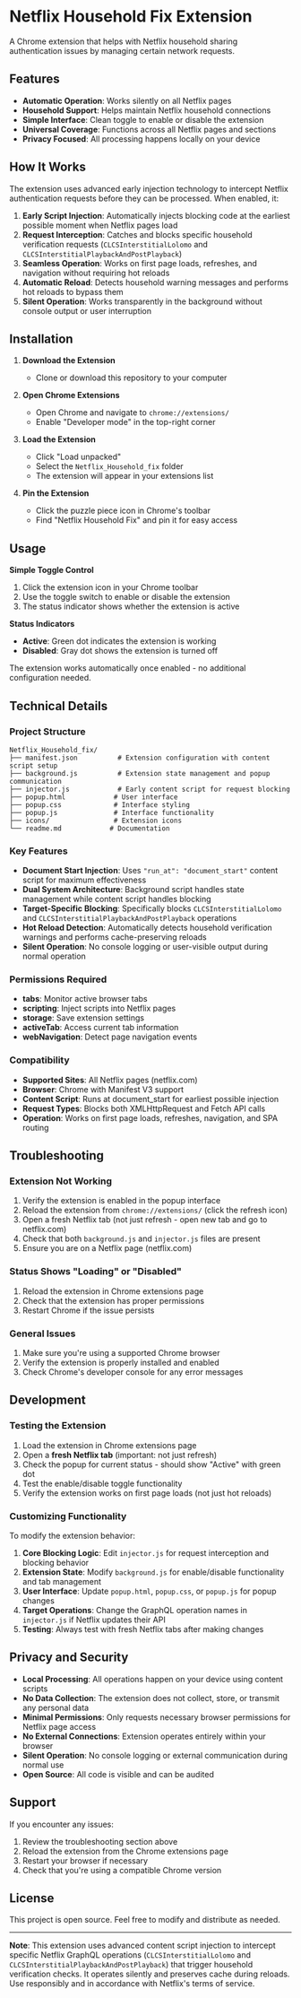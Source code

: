 # Netflix Household Fix Extension

A Chrome extension that helps with Netflix household sharing authentication issues by managing certain network requests.

## Features

- **Automatic Operation**: Works silently on all Netflix pages
- **Household Support**: Helps maintain Netflix household connections
- **Simple Interface**: Clean toggle to enable or disable the extension
- **Universal Coverage**: Functions across all Netflix pages and sections
- **Privacy Focused**: All processing happens locally on your device

## How It Works

The extension uses advanced early injection technology to intercept Netflix authentication requests before they can be processed. When enabled, it:

1. **Early Script Injection**: Automatically injects blocking code at the earliest possible moment when Netflix pages load
2. **Request Interception**: Catches and blocks specific household verification requests (`CLCSInterstitialLolomo` and `CLCSInterstitialPlaybackAndPostPlayback`)
3. **Seamless Operation**: Works on first page loads, refreshes, and navigation without requiring hot reloads
4. **Automatic Reload**: Detects household warning messages and performs hot reloads to bypass them
5. **Silent Operation**: Works transparently in the background without console output or user interruption

## Installation

1. **Download the Extension**

   - Clone or download this repository to your computer

2. **Open Chrome Extensions**

   - Open Chrome and navigate to `chrome://extensions/`
   - Enable "Developer mode" in the top-right corner

3. **Load the Extension**

   - Click "Load unpacked"
   - Select the `Netflix_Household_fix` folder
   - The extension will appear in your extensions list

4. **Pin the Extension**
   - Click the puzzle piece icon in Chrome's toolbar
   - Find "Netflix Household Fix" and pin it for easy access

## Usage

**Simple Toggle Control**

1. Click the extension icon in your Chrome toolbar
2. Use the toggle switch to enable or disable the extension
3. The status indicator shows whether the extension is active

**Status Indicators**

- **Active**: Green dot indicates the extension is working
- **Disabled**: Gray dot shows the extension is turned off

The extension works automatically once enabled - no additional configuration needed.

## Technical Details

### Project Structure

```
Netflix_Household_fix/
├── manifest.json          # Extension configuration with content script setup
├── background.js          # Extension state management and popup communication
├── injector.js            # Early content script for request blocking
├── popup.html            # User interface
├── popup.css             # Interface styling
├── popup.js              # Interface functionality
├── icons/                # Extension icons
└── readme.md            # Documentation
```

### Key Features

- **Document Start Injection**: Uses `"run_at": "document_start"` content script for maximum effectiveness
- **Dual System Architecture**: Background script handles state management while content script handles blocking
- **Target-Specific Blocking**: Specifically blocks `CLCSInterstitialLolomo` and `CLCSInterstitialPlaybackAndPostPlayback` operations
- **Hot Reload Detection**: Automatically detects household verification warnings and performs cache-preserving reloads
- **Silent Operation**: No console logging or user-visible output during normal operation

### Permissions Required

- **tabs**: Monitor active browser tabs
- **scripting**: Inject scripts into Netflix pages
- **storage**: Save extension settings
- **activeTab**: Access current tab information
- **webNavigation**: Detect page navigation events

### Compatibility

- **Supported Sites**: All Netflix pages (netflix.com)
- **Browser**: Chrome with Manifest V3 support
- **Content Script**: Runs at document_start for earliest possible injection
- **Request Types**: Blocks both XMLHttpRequest and Fetch API calls
- **Operation**: Works on first page loads, refreshes, navigation, and SPA routing

## Troubleshooting

### Extension Not Working

1. Verify the extension is enabled in the popup interface
2. Reload the extension from `chrome://extensions/` (click the refresh icon)
3. Open a fresh Netflix tab (not just refresh - open new tab and go to netflix.com)
4. Check that both `background.js` and `injector.js` files are present
5. Ensure you are on a Netflix page (netflix.com)

### Status Shows "Loading" or "Disabled"

1. Reload the extension in Chrome extensions page
2. Check that the extension has proper permissions
3. Restart Chrome if the issue persists

### General Issues

1. Make sure you're using a supported Chrome browser
2. Verify the extension is properly installed and enabled
3. Check Chrome's developer console for any error messages

## Development

### Testing the Extension

1. Load the extension in Chrome extensions page
2. Open a **fresh Netflix tab** (important: not just refresh)
3. Check the popup for current status - should show "Active" with green dot
4. Test the enable/disable toggle functionality
5. Verify the extension works on first page loads (not just hot reloads)

### Customizing Functionality

To modify the extension behavior:

1. **Core Blocking Logic**: Edit `injector.js` for request interception and blocking behavior
2. **Extension State**: Modify `background.js` for enable/disable functionality and tab management
3. **User Interface**: Update `popup.html`, `popup.css`, or `popup.js` for popup changes
4. **Target Operations**: Change the GraphQL operation names in `injector.js` if Netflix updates their API
5. **Testing**: Always test with fresh Netflix tabs after making changes

## Privacy and Security

- **Local Processing**: All operations happen on your device using content scripts
- **No Data Collection**: The extension does not collect, store, or transmit any personal data
- **Minimal Permissions**: Only requests necessary browser permissions for Netflix page access
- **No External Connections**: Extension operates entirely within your browser
- **Silent Operation**: No console logging or external communication during normal use
- **Open Source**: All code is visible and can be audited

## Support

If you encounter any issues:

1. Review the troubleshooting section above
2. Reload the extension from the Chrome extensions page
3. Restart your browser if necessary
4. Check that you're using a compatible Chrome version

## License

This project is open source. Feel free to modify and distribute as needed.

---

**Note**: This extension uses advanced content script injection to intercept specific Netflix GraphQL operations (`CLCSInterstitialLolomo` and `CLCSInterstitialPlaybackAndPostPlayback`) that trigger household verification checks. It operates silently and preserves cache during reloads. Use responsibly and in accordance with Netflix's terms of service.
